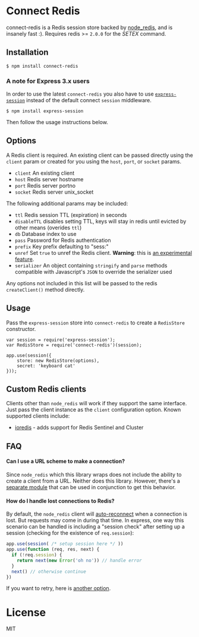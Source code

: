 # Connect Redis

connect-redis is a Redis session store backed by [node_redis](http://github.com/mranney/node_redis), and is insanely fast :). Requires redis >= `2.0.0` for the _SETEX_ command.

## Installation

    $ npm install connect-redis

### A note for Express 3.x users

In order to use the latest `connect-redis` you also have to use [`express-session`](https://github.com/expressjs/session) instead of the default connect `session` middleware.

    $ npm install express-session

Then follow the usage instructions below.

## Options

  A Redis client is required.  An existing client can be passed directly using the `client` param or created for you using the `host`, `port`, or `socket` params.
  - `client` An existing client
  - `host` Redis server hostname
  - `port` Redis server portno
  - `socket` Redis server unix_socket

The following additional params may be included:

  - `ttl` Redis session TTL (expiration) in seconds
  - `disableTTL` disables setting TTL, keys will stay in redis until evicted by other means (overides `ttl`)
  - `db` Database index to use
  - `pass` Password for Redis authentication
  - `prefix` Key prefix defaulting to "sess:"
  - `unref` Set `true` to unref the Redis client. **Warning**: this is [an experimental feature](https://github.com/mranney/node_redis#clientunref).
  - `serializer` An object containing `stringify` and `parse` methods compatible with Javascript's `JSON` to override the serializer used

Any options not included in this list will be passed to the redis `createClient()` method directly.

## Usage

Pass the `express-session` store into `connect-redis` to create a `RedisStore` constructor.

    var session = require('express-session');
    var RedisStore = require('connect-redis')(session);

    app.use(session({
        store: new RedisStore(options),
        secret: 'keyboard cat'
    }));

## Custom Redis clients

Clients other than `node_redis` will work if they support the same interface.  Just pass the client instance as the `client` configuration option.  Known supported clients include:

  * [ioredis](https://github.com/luin/ioredis) - adds support for Redis Sentinel and Cluster

## FAQ

#### Can I use a URL scheme to make a connection?

Since `node_redis` which this library wraps does not include the ability to create a client from a URL.  Neither does this library.  However, there's a [separate module](https://github.com/ddollar/redis-url) that can be used in conjunction to get this behavior.

#### How do I handle lost connections to Redis?

By default, the `node_redis` client will [auto-reconnect](https://github.com/mranney/node_redis#overloading) when a connection is lost.  But requests may come in during that time. In express, one way this scenario can be handled is including a "session check" after setting up a session (checking for the existence of `req.session`):

```js
app.use(session( /* setup session here */ ))
app.use(function (req, res, next) {
  if (!req.session) {
    return next(new Error('oh no')) // handle error
  }
  next() // otherwise continue
})
```

If you want to retry, here is [another option](https://github.com/expressjs/session/issues/99#issuecomment-63853989).

# License

  MIT
